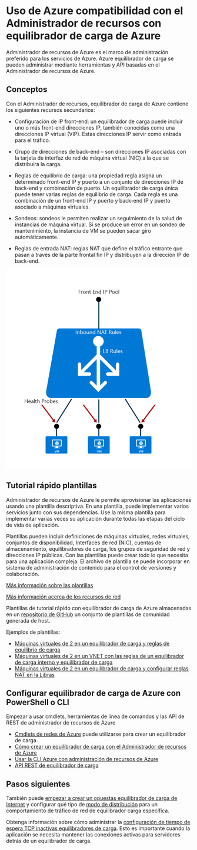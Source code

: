 <properties
   pageTitle="Compatibilidad de Azure del Administrador de recursos con equilibrador de carga | Microsoft Azure "
   description="Usar powershell para equilibrador de carga con el Administrador de recursos de Azure. Uso de plantillas para equilibrador de carga"
   services="load-balancer"
   documentationCenter="na"
   authors="sdwheeler"
   manager="carmonm"
   editor="tysonn" />
<tags
   ms.service="load-balancer"
   ms.devlang="na"
   ms.topic="article"
   ms.tgt_pltfrm="na"
   ms.workload="infrastructure-services"
   ms.date="10/24/2016"
   ms.author="sewhee" />


# <a name="using-azure-resource-manager-support-with-azure-load-balancer"></a>Uso de Azure compatibilidad con el Administrador de recursos con equilibrador de carga de Azure

Administrador de recursos de Azure es el marco de administración preferido para los servicios de Azure. Azure equilibrador de carga se pueden administrar mediante herramientas y API basadas en el Administrador de recursos de Azure.

## <a name="concepts"></a>Conceptos

Con el Administrador de recursos, equilibrador de carga de Azure contiene los siguientes recursos secundarios:

- Configuración de IP front-end: un equilibrador de carga puede incluir uno o más front-end direcciones IP, también conocidas como una direcciones IP virtual (VIP). Estas direcciones IP servir como entrada para el tráfico.

- Grupo de direcciones de back-end – son direcciones IP asociadas con la tarjeta de interfaz de red de máquina virtual (NIC) a la que se distribuirá la carga.

- Reglas de equilibrio de carga: una propiedad regla asigna un determinado front-end IP y puerto a un conjunto de direcciones IP de back-end y combinación de puerto. Un equilibrador de carga única puede tener varias reglas de equilibrio de carga. Cada regla es una combinación de un front-end IP y puerto y back-end IP y puerto asociado a máquinas virtuales.

- Sondeos: sondeos le permiten realizar un seguimiento de la salud de instancias de máquina virtual. Si se produce un error en un sondeo de mantenimiento, la instancia de VM se pueden sacar giro automáticamente.

- Reglas de entrada NAT: reglas NAT que define el tráfico entrante que pasan a través de la parte frontal fin IP y distribuyen a la dirección IP de back-end.

![](./media/load-balancer-arm/load-balancer-arm.png)

## <a name="quickstart-templates"></a>Tutorial rápido plantillas

Administrador de recursos de Azure le permite aprovisionar las aplicaciones usando una plantilla descriptiva. En una plantilla, puede implementar varios servicios junto con sus dependencias. Use la misma plantilla para implementar varias veces su aplicación durante todas las etapas del ciclo de vida de aplicación.

Plantillas pueden incluir definiciones de máquinas virtuales, redes virtuales, conjuntos de disponibilidad, Interfaces de red (NIC), cuentas de almacenamiento, equilibradores de carga, los grupos de seguridad de red y direcciones IP públicas. Con las plantillas puede crear todo lo que necesita para una aplicación compleja. El archivo de plantilla se puede incorporar en sistema de administración de contenido para el control de versiones y colaboración.

[Más información sobre las plantillas](http://go.microsoft.com/fwlink/?LinkId=544798)

[Más información acerca de los recursos de red](../virtual-network/resource-groups-networking.md)

Plantillas de tutorial rápido con equilibrador de carga de Azure almacenadas en un [repositorio de GitHub](https://github.com/Azure/azure-quickstart-templates) un conjunto de plantillas de comunidad generada de host.

Ejemplos de plantillas:

- [Máquinas virtuales de 2 en un equilibrador de carga y reglas de equilibrio de carga](http://go.microsoft.com/fwlink/?LinkId=544799)
- [Máquinas virtuales de 2 en un VNET con las reglas de un equilibrador de carga interno y equilibrador de carga](http://go.microsoft.com/fwlink/?LinkId=544800)
- [Máquinas virtuales de 2 en un equilibrador de carga y configurar reglas NAT en la Libras](http://go.microsoft.com/fwlink/?LinkId=544801)


## <a name="setting-up-azure-load-balancer-with-a-powershell-or-cli"></a>Configurar equilibrador de carga de Azure con PowerShell o CLI

Empezar a usar cmdlets, herramientas de línea de comandos y las API de REST de administrador de recursos de Azure

- [Cmdlets de redes de Azure](https://msdn.microsoft.com/library/azure/mt163510.aspx) puede utilizarse para crear un equilibrador de carga.
- [Cómo crear un equilibrador de carga con el Administrador de recursos de Azure](load-balancer-get-started-ilb-arm-ps.md)
- [Usar la CLI Azure con administración de recursos de Azure](../xplat-cli-azure-resource-manager.md)
- [API REST de equilibrador de carga](https://msdn.microsoft.com/library/azure/mt163651.aspx)


## <a name="next-steps"></a>Pasos siguientes

También puede [empezar a crear un opuestas equilibrador de carga de Internet](load-balancer-get-started-internet-arm-ps.md) y configurar qué tipo de [modo de distribución](load-balancer-distribution-mode.md) para un comportamiento de tráfico de red de equilibrador carga específica.

Obtenga información sobre cómo administrar la [configuración de tiempo de espera TCP inactivas equilibradores de carga](load-balancer-tcp-idle-timeout.md). Esto es importante cuando la aplicación se necesita mantener las conexiones activas para servidores detrás de un equilibrador de carga.

